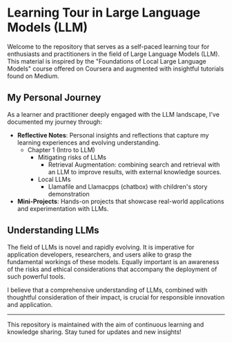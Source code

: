 # Learning Tour in Large Language Models (LLM)

Welcome to the repository that serves as a self-paced learning tour for enthusiasts and practitioners in the field of Large Language Models (LLM). This material is inspired by the "Foundations of Local Large Language Models" course offered on Coursera and augmented with insightful tutorials found on Medium.

## My Personal Journey

As a learner and practitioner deeply engaged with the LLM landscape, I've documented my journey through:

- **Reflective Notes**: Personal insights and reflections that capture my learning experiences and evolving understanding.
  - Chapter 1 (Intro to LLM)
    - Mitigating risks of LLMs
      - Retrieval Augmentation: combining search and retrieval with an LLM to improve results, with external knowledge sources.
    - Local LLMs
      - Llamafile and Llamacpps (chatbox) with children's story demonstration
- **Mini-Projects**: Hands-on projects that showcase real-world applications and experimentation with LLMs.

## Understanding LLMs

The field of LLMs is novel and rapidly evolving. It is imperative for application developers, researchers, and users alike to grasp the fundamental workings of these models. Equally important is an awareness of the risks and ethical considerations that accompany the deployment of such powerful tools.

I believe that a comprehensive understanding of LLMs, combined with thoughtful consideration of their impact, is crucial for responsible innovation and application.

---

This repository is maintained with the aim of continuous learning and knowledge sharing. Stay tuned for updates and new insights!


